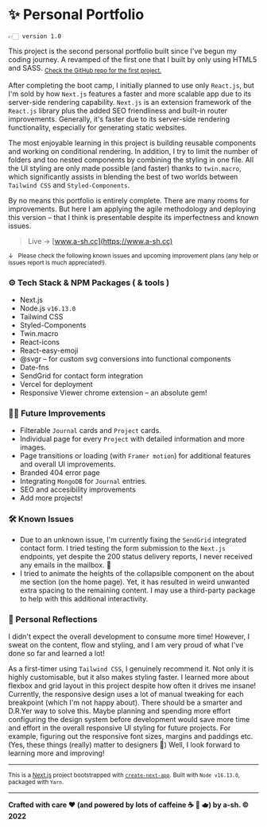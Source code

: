 # ✨ Personal Portfolio

```
👉🏻 version 1.0
```



This project is the second personal portfolio built since I've begun my coding journey. A revamped of the first one that I built by only using HTML5 and SASS. <sub> [Check the GitHub repo for the first project.](https://github.com/a-sh-dev/T1A2_Portfolio)</sub>

After completing the boot camp, I initially planned to use only `React.js`, but I'm sold by how `Next.js` features a faster and more scalable app due to its server-side rendering capability. `Next.js` is an extension framework of the `React.js` library plus the added SEO friendliness and built-in router improvements. Generally, it's faster due to its server-side rendering functionality, especially for generating static websites.

The most enjoyable learning in this project is building reusable components and working on conditional rendering. In addition, I try to limit the number of folders and too nested components by combining the styling in one file. All the UI styling are only made possible (and faster) thanks to `twin.macro`, which significantly assists in blending the best of two worlds between `Tailwind CSS` and `Styled-Components`. 

By no means this portfolio is entirely complete. There are many rooms for improvements. But here I am applying the agile methodology and deploying this version – that I think is presentable despite its imperfectness and known issues.

> Live  →   [www.a-sh.cc](https;//www.a-sh.cc)

<sub>&darr;   Please check the following known issues and upcoming improvement plans (any help or issues report is much appreciated!). </sub>



### ⚙️ Tech Stack & NPM Packages ( & tools )

- Next.js
- Node.js `v16.13.0`
- Tailwind CSS
- Styled-Components
- Twin.macro
- React-icons
- React-easy-emoji
- @svgr – for custom svg conversions into functional components
- Date-fns
- SendGrid for contact form integration
- Vercel for deployment
- Responsive Viewer chrome extension – an absolute gem!



### 💪🏼  Future Improvements

- Filterable `Journal` cards and `Project` cards.
- Individual page for every `Project` with detailed information and more images.
- Page transitions or loading (with `Framer motion`) for additional features and overall UI improvements.
- Branded 404 error page
- Integrating `MongoDB` for `Journal` entries.
- SEO and accesibility improvements 
- Add more projects!



### 🛠  Known Issues

- Due to an unknown issue, I'm currently fixing the `SendGrid` integrated contact form. I tried testing the form submission to the `Next.js` endpoints, yet despite the 200 status delivery reports, I never received any emails in the mailbox. 🥲
- I tried to animate the heights of the collapsible component on the about me section (on the home page). Yet, it has resulted in weird unwanted extra spacing to the remaining content. I may use a third-party package to help with this additional interactivity.



### 🌝  Personal Reflections

I didn't expect the overall development to consume more time! However, I sweat on the content, flow and styling, and I am very proud of what I've done so far and learned a lot!

As a first-timer using `Tailwind CSS`, I genuinely recommend it. Not only it is highly customisable, but it also makes styling faster. I learned more about flexbox and grid layout in this project despite how often it drives me insane! Currently, the responsive design uses a lot of manual tweaking for each breakpoint (which I'm not happy about). There should be a smarter and D.R.Yer way to solve this. Maybe planning and spending more effort configuring the design system before development would save more time and effort in the overall responsive UI styling for future projects. For example, figuring out the responsive font sizes, margins and paddings etc. (Yes, these things (really) matter to designers 🤣) Well, I look forward to learning more and improving!



---

<sub>This is a [Next.js](https://nextjs.org/) project bootstrapped with [`create-next-app`](https://github.com/vercel/next.js/tree/canary/packages/create-next-app). Built with `Node v16.13.0`, packaged with `Yarn`.</sub>

---

**Crafted with care ❤ (and powered by lots of caffeine ☕️ 🍵 🫖) by a-sh. © 2022**
